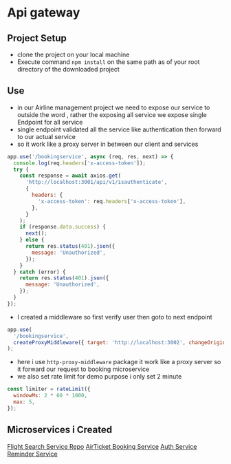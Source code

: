 # Api gateway

## Project Setup
- clone the project on your local machine 
- Execute command `npm install` on the same path as of your root directory of the downloaded project

## Use
- in our Airline management project we need to expose our service to outside the word , rather the exposing all service we expose single Endpoint for all service
- single endpoint validated all the service like authentication then forward to our actual service
- so it  work like a proxy server in between our client and services
```js
app.use('/bookingservice', async (req, res, next) => {
  console.log(req.headers['x-access-token']);
  try {
    const response = await axios.get(
      'http://localhost:3001/api/v1/isauthenticate',
      {
        headers: {
          'x-access-token': req.headers['x-access-token'],
        },
      }
    );
    if (response.data.success) {
      next();
    } else {
      return res.status(401).json({
        message: 'Unauthorized',
      });
    }
  } catch (error) {
    return res.status(401).json({
      message: 'Unauthorized',
    });
  }
});
```
- I created a middleware so first verify user then goto to next endpoint
```js
app.use(
  '/bookingservice',
  createProxyMiddleware({ target: 'http://localhost:3002', changeOrigin: true })
);
```
- here i use `http-proxy-middleware` package it work like a proxy server so it forward our request to  booking microservice
- we also set rate limit for demo purpose i only set 2 minute
```js
const limiter = rateLimit({
  windowMs: 2 * 60 * 1000,
  max: 5,
});
```
## Microservices i Created
[Flight Search Service Repo](https://github.com/vishnupal/Flight_And_Search_Service)
[AirTicket Booking Service](https://github.com/vishnupal/AirTicketBookingService)
[Auth Service](https://github.com/vishnupal/Auth_Service)
[Reminder Service](https://github.com/vishnupal/ReminderService)

